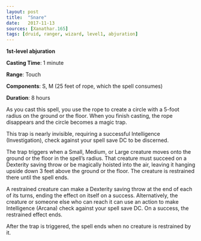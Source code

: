 ```yaml
---
layout: post
title:  "Snare"
date:   2017-11-13
sources: [Xanathar.165]
tags: [druid, ranger, wizard, level1, abjuration]
---
```


**1st-level abjuration**

**Casting Time**: 1 minute

**Range**: Touch

**Components**: S, M (25 feet of rope, which the spell consumes)

**Duration**: 8 hours

As you cast this spell, you use the rope to create a circle with a 5-foot radius on the ground or the floor. When you finish casting, the rope disappears and the circle becomes a magic trap.
  
This trap is nearly invisible, requiring a successful Intelligence (Investigation), check against your spell save DC to be discerned.
	  
The trap triggers when a Small, Medium, or Large creature moves onto the ground or the floor in the spell’s radius. That creature must succeed on a Dexterity saving throw or be magically hoisted into the air, leaving it hanging upside down 3 feet above the ground or the floor. The creature is restrained there until the spell ends. 
	  
A restrained creature can make a Dexterity saving throw at the end of each of its turns, ending the effect on itself on a success. Alternatively, the creature or someone else who can reach it can use an action to make Intelligence (Arcana) check against your spell save DC. On a success, the restrained effect ends.
	  
After the trap is triggered, the spell ends when no creature is restrained by it. 
